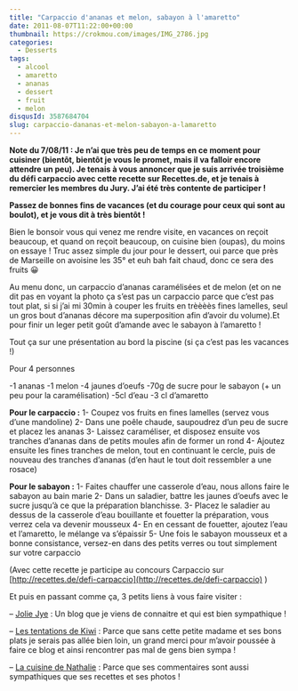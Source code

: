 ```yaml
---
title: "Carpaccio d'ananas et melon, sabayon à l'amaretto"
date: 2011-08-07T11:22:00+00:00
thumbnail: https://crokmou.com/images/IMG_2786.jpg
categories:
  - Desserts
tags:
  - alcool
  - amaretto
  - ananas
  - dessert
  - fruit
  - melon
disqusId: 3587684704
slug: carpaccio-dananas-et-melon-sabayon-a-lamaretto
---
```


**Note du 7/08/11 : Je n’ai que très peu de temps en ce moment pour cuisiner (bientôt, bientôt je vous le promet, mais il va falloir encore attendre un peu). Je tenais à vous annoncer que je suis arrivée troisième du défi carpaccio avec cette recette sur Recettes.de, et je tenais à remercier les membres du Jury. J’ai été très contente de participer !**

**Passez de bonnes fins de vacances (et du courage pour ceux qui sont au boulot), et je vous dit à très bientôt !**

Bien le bonsoir vous qui venez me rendre visite, en vacances on reçoit beaucoup, et quand on reçoit beaucoup, on cuisine bien (oupas), du moins on essaye ! Truc assez simple du jour pour le dessert, oui parce que près de Marseille on avoisine les 35° et euh bah fait chaud, donc ce sera des fruits 😀

Au menu donc, un carpaccio d’ananas caramélisées et de melon (et on ne dit pas en voyant la photo ça s’est pas un carpaccio parce que c’est pas tout plat, si si j’ai mi 30min à couper les fruits en trèèèès fines lamelles, seul un gros bout d’ananas décore ma superposition afin d’avoir du volume).Et pour finir un leger petit goût d’amande avec le sabayon à l’amaretto !

Tout ça sur une présentation au bord la piscine (si ça c’est pas les vacances !)

Pour 4 personnes

-1 ananas
-1 melon
-4 jaunes d’oeufs
-70g de sucre pour le sabayon (+ un peu pour la caramélisation)
-5cl d’eau
-3 cl d’amaretto

**Pour le carpaccio :**
1- Coupez vos fruits en fines lamelles (servez vous d’une mandoline)
2- Dans une poêle chaude, saupoudrez d’un peu de sucre et placez les ananas
3- Laissez caraméliser, et disposez ensuite vos tranches d’ananas dans de petits moules afin de former un rond
4- Ajoutez ensuite les fines tranches de melon, tout en continuant le cercle, puis de nouveau des tranches d’ananas (d’en haut le tout doit ressembler a une rosace)

**Pour le sabayon :**
1- Faites chauffer une casserole d’eau, nous allons faire le sabayon au bain marie
2- Dans un saladier, battre les jaunes d’oeufs avec le sucre jusqu’à ce que la préparation blanchisse.
3- Placez le saladier au dessus de la casserole d’eau bouillante et fouetter la préparation, vous verrez cela va devenir mousseux
4- En en cessant de fouetter, ajoutez l’eau et l’amaretto, le mélange va s’épaissir
5- Une fois le sabayon mousseux et a bonne consistance, versez-en dans des petits verres ou tout simplement sur votre carpaccio

(Avec cette recette je participe au concours Carpaccio sur [http://recettes.de/defi-carpaccio](http://recettes.de/defi-carpaccio) )

Et puis en passant comme ça, 3 petits liens à vous faire visiter :

– [Jolie Jye](http://joliejye.blogspot.com/) : Un blog que je viens de connaitre et qui est bien sympathique !

– [Les tentations de Kiwi](http://kiwi62.canalblog.com/) : Parce que sans cette petite madame et ses bons plats je serais pas allée bien loin, un grand merci pour m’avoir poussée à faire ce blog et ainsi rencontrer pas mal de gens bien sympa !

– [La cuisine de Nathalie](http://www.lacuisinedenathalie.com/) : Parce que ses commentaires sont aussi sympathiques que ses recettes et ses photos !

 